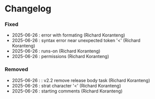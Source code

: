 # Changelog

### Fixed
- 2025-06-26 : error with formating (Richard Koranteng)
- 2025-06-26 : syntax error near unexpected token '<' (Richard Koranteng)
- 2025-06-26 : runs-on (Richard Koranteng)
- 2025-06-26 : permissions (Richard Koranteng)

### Removed
- 2025-06-26 : : v2.2 remove release body task (Richard Koranteng)
- 2025-06-26 : strat character '<' (Richard Koranteng)
- 2025-06-26 : starting comments (Richard Koranteng)

